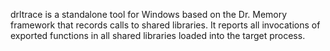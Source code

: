 drltrace is a standalone tool for Windows based on the Dr. Memory framework
that records calls to shared libraries. It reports all invocations of
exported functions in all shared libraries loaded into the target process.
